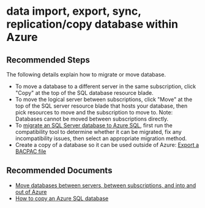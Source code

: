 <properties
	pageTitle="data import, export, sync, replication/copy database within Azure"
	description="data import, export, sync, replication/copy database within Azure"
	service="microsoft.sql"
	resource="servers"
	authors="emlisa"
    ms.author="emlisa"
	displayOrder="7"
	selfHelpType="generic"
	supportTopicIds="32630415"
	productPesIds="13491"
	cloudEnvironments="public,blackForest,fairfax"
    resourceTags="servers, databases"
	articleId="514fdf6b-b8b0-4887-a734-2236d1907bff"
	ownershipId="AzureData_AzureSQLDB"
/>

# data import, export, sync, replication/copy database within Azure

## **Recommended Steps**

The following details explain how to migrate or move database. <br>

* To move a database to a different server in the same subscription, click "Copy" at the top of the SQL database resource blade.
* To move the logical server between subscriptions, click "Move" at the top of the SQL server resource blade that hosts your database, then pick resources to move and the subscription to move to. Note: Databases cannot be moved between subscriptions directly.<br>
* To [migrate an SQL Server database to Azure SQL](https://azure.microsoft.com/documentation/articles/sql-database-cloud-migrate?WT.mc_id=pid:13491:sid:32630415/), first run the compatibility tool to determine whether it can be migrated, fix any incompatibility issues, then select an appropriate migration method.<br>
* Create a copy of a database so it can be used outside of Azure: [Export a BACPAC file](https://azure.microsoft.com/documentation/articles/sql-database-export?WT.mc_id=pid:13491:sid:32630415/)<br>

## **Recommended Documents**

* [Move databases between servers, between subscriptions, and into and out of Azure](http://azure.microsoft.com/documentation/articles/sql-database-troubleshoot-moving-data?WT.mc_id=pid:13491:sid:32630415/)<br>
* [How to copy an Azure SQL database](http://azure.microsoft.com/documentation/articles/sql-database-troubleshoot-moving-data?WT.mc_id=pid:13491:sid:32630415/)<br>
